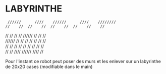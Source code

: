 # LABYRINTHE

     //////      ////    //////      ////    ////////   
    //    //  //    //  //    //  //    //    //        
   //    //  //    //  //////    //    //    //         
  //////    //    //  //    //  //    //    //          
 //    //  //    //  //    //  //    //    //           
//    //    ////    //////      ////      //            

Pour l'instant ce robot peut poser des murs et les enlever sur un labyrinthe de 20x20 cases (modifiable dans le main)
